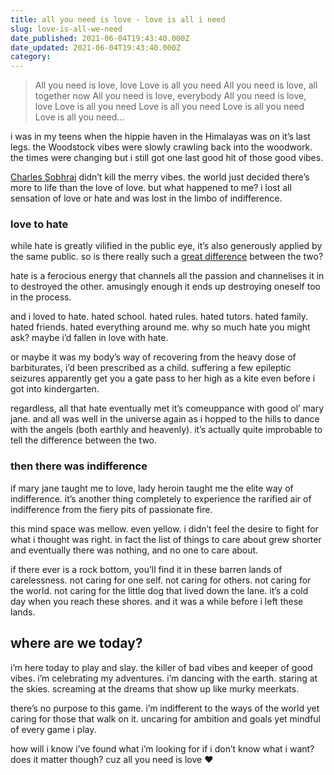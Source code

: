 ```yaml
---
title: all you need is love - love is all i need
slug: love-is-all-we-need
date_published: 2021-06-04T19:43:40.000Z
date_updated: 2021-06-04T19:43:40.000Z
category: 
---
```

> All you need is love, love
> Love is all you need
> All you need is love, all together now
> All you need is love, everybody
> All you need is love, love
> Love is all you need
> Love is all you need
> Love is all you need
> Love is all you need...

i was in my teens when the hippie haven in the Himalayas was on it’s last legs. the Woodstock vibes were slowly crawling back into the woodwork. the times were changing but i still got one last good hit of those good vibes.

[Charles Sobhraj](https://en.wikipedia.org/wiki/Charles_Sobhraj) didn’t kill the merry vibes. the world just decided there’s more to life than the love of love. but what happened to me? i lost all sensation of love or hate and was lost in the limbo of indifference.

### love to hate
while hate is greatly vilified in the public eye, it’s also generously applied by the same public. so is there really such a [great difference](https://www.independent.co.uk/news/science/scientists-prove-it-really-is-a-thin-line-between-love-and-hate-976901.html) between the two?

hate is a ferocious energy that channels all the passion and channelises it in to destroyed the other. amusingly enough it ends up destroying oneself too in the process.

and i loved to hate. hated school. hated rules. hated tutors. hated family. hated friends. hated everything around me. why so much hate you might ask? maybe i’d fallen in love with hate.

or maybe it was my body’s way of recovering from the heavy dose of barbiturates, i’d been prescribed as a child. suffering a few epileptic seizures apparently get you a gate pass to her high as a kite even before i got into kindergarten.

regardless, all that hate eventually met it’s comeuppance with good ol’ mary jane. and all was well in the universe again as i hopped to the hills to dance with the angels (both earthly and heavenly). it’s actually quite improbable to tell the difference between the two.

### then there was indifference
if mary jane taught me to love, lady heroin taught me the elite way of indifference. it’s another thing completely to experience the rarified air of indifference from the fiery pits of passionate fire.

this mind space was mellow. even yellow. i didn’t feel the desire to fight for what i thought was right. in fact the list of things to care about grew shorter and eventually there was nothing, and no one to care about.

if there ever is a rock bottom, you’ll find it in these barren lands of carelessness. not caring for one self. not caring for others. not caring for the world. not caring for the little dog that lived down the lane. it’s a cold day when you reach these shores. and it was a while before i left these lands.

## where are we today?

i’m here today to play and slay. the killer of bad vibes and keeper of good vibes. i’m celebrating my adventures. i’m dancing with the earth. staring at the skies. screaming at the dreams that show up like murky meerkats.

there’s no purpose to this game. i’m indifferent to the ways of the world yet caring for those that walk on it. uncaring for ambition and goals yet mindful of every game i play.

how will i know i’ve found what i’m looking for if i don’t know what i want? does it matter though? cuz all you need is love ♥
